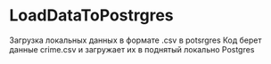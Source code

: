 # LoadDataToPostrgres
Загрузка локальных данных в формате .csv в potsrgres
Код берет данные crime.csv и загружает их в поднятый локально Postgres

